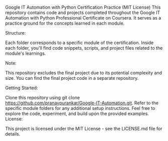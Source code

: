 Google IT Automation with Python Certification Practice (MIT License)
This repository contains code and projects completed throughout the Google IT Automation with Python Professional Certificate on Coursera. It serves as a practice ground for the concepts learned in each module.

Structure:

Each folder corresponds to a specific module of the certification. Inside each folder, you'll find code snippets, scripts, and project files related to the module's learnings.

Note:

This repository excludes the final project due to its potential complexity and size. You can find the final project code in a separate repository.

Getting Started:

Clone this repository using git clone https://github.com/pranavpurankar/Google-IT-Automation.git.
Refer to the specific module folders for any additional setup instructions.
Feel free to explore the code, experiment, and build upon the provided examples.
License:

This project is licensed under the MIT License - see the LICENSE.md file for details.
